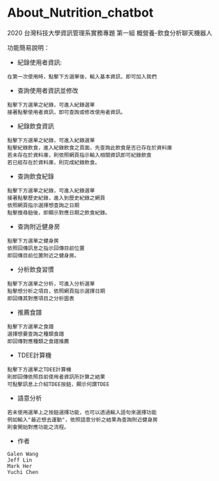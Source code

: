 # About_Nutrition_chatbot
2020 台灣科技大學資訊管理系實務專題 第一組 概營養-飲食分析聊天機器人

功能簡易說明：

*  紀錄使用者資訊:
```
在第一次使用時，點擊下方選單後，輸入基本資訊，即可加入我們
```

*  查詢使用者資訊並修改
```
點擊下方選單之紀錄，可進入紀錄選單
接著點擊使用者資訊，即可查詢或修改使用者資訊。
```

* 紀錄飲食資訊
```
點擊下方選單之紀錄，可進入紀錄選單
點擊紀錄飲食，進入紀錄飲食之頁面，先查詢此飲食是否已存在於資料庫
若未存在於資料庫，則依照網頁指示輸入相關資訊即可紀錄飲食
若已經存在於資料庫，則完成紀錄飲食。
```
* 查詢飲食紀錄
```
點擊下方選單之紀錄，可進入紀錄選單
接著點擊歷史紀錄，進入到歷史紀錄之網頁
依照網頁指示選擇想查詢之日期
點擊搜尋鈕後，即顯示對應日期之飲食紀錄。
```

* 查詢附近健身房
```
點擊下方選單之健身房
依照回傳訊息之指示回傳目前位置
即回傳目前位置附近之健身房。
```

*  分析飲食習慣
```
點擊下方選單之分析，可進入分析選單
點擊想分析之項目，依照網頁指示選擇日期
即回傳其對應項目之分析圖表
```
* 推薦食譜
```
點擊下方選單之食譜
選擇想要查詢之種類食譜
即回傳對應種類之食譜推薦
```
* TDEE計算機
```
點擊下方選單之TDEE計算機
則即回傳依照目前使用者資訊所計算之結果
可點擊訊息上介紹TDEE按鈕，顯示何謂TDEE
```
* 語意分析
```
若未使用選單上之按鈕選擇功能，也可以透過輸入語句來選擇功能
例如輸入"最近想去運動"，依照語意分析之結果為查詢附近健身房
則會開始對應功能之流程。
```
* 作者
```
Galen Wang 
Jeff Lin
Mark Her
Yuchi Chen
```
